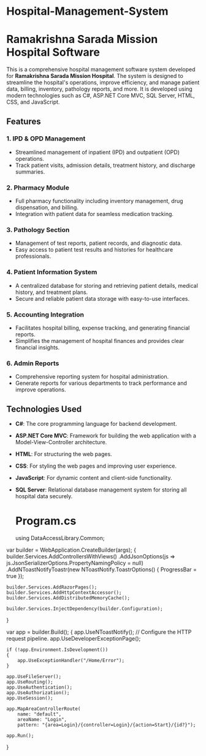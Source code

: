 # Hospital-Management-System
# Ramakrishna Sarada Mission Hospital Software

This is a comprehensive hospital management software system developed for **Ramakrishna Sarada Mission Hospital**. The system is designed to streamline the hospital's operations, improve efficiency, and manage patient data, billing, inventory, pathology reports, and more. It is developed using modern technologies such as C#, ASP.NET Core MVC, SQL Server, HTML, CSS, and JavaScript.

## Features

### 1. **IPD & OPD Management**
- Streamlined management of inpatient (IPD) and outpatient (OPD) operations.
- Track patient visits, admission details, treatment history, and discharge summaries.

### 2. **Pharmacy Module**
- Full pharmacy functionality including inventory management, drug dispensation, and billing.
- Integration with patient data for seamless medication tracking.

### 3. **Pathology Section**
- Management of test reports, patient records, and diagnostic data.
- Easy access to patient test results and histories for healthcare professionals.

### 4. **Patient Information System**
- A centralized database for storing and retrieving patient details, medical history, and treatment plans.
- Secure and reliable patient data storage with easy-to-use interfaces.

### 5. **Accounting Integration**
- Facilitates hospital billing, expense tracking, and generating financial reports.
- Simplifies the management of hospital finances and provides clear financial insights.

### 6. **Admin Reports**
- Comprehensive reporting system for hospital administration.
- Generate reports for various departments to track performance and improve operations.

## Technologies Used

- **C#**: The core programming language for backend development.
- **ASP.NET Core MVC**: Framework for building the web application with a Model-View-Controller architecture.
- **HTML**: For structuring the web pages.
- **CSS**: For styling the web pages and improving user experience.
- **JavaScript**: For dynamic content and client-side functionality.
- **SQL Server**: Relational database management system for storing all hospital data securely.

  # Program.cs
  using DataAccessLibrary.Common;

var builder = WebApplication.CreateBuilder(args);
{
    builder.Services.AddControllersWithViews()
        .AddJsonOptions(js => js.JsonSerializerOptions.PropertyNamingPolicy = null)
        .AddNToastNotifyToastr(new NToastNotify.ToastrOptions()
        {
            ProgressBar = true
        });

    builder.Services.AddRazorPages();
    builder.Services.AddHttpContextAccessor();
    builder.Services.AddDistributedMemoryCache();

    builder.Services.InjectDependency(builder.Configuration);
}

var app = builder.Build();
{
    app.UseNToastNotify();
    // Configure the HTTP request pipeline.
    app.UseDeveloperExceptionPage();

    if (!app.Environment.IsDevelopment())
    {
        app.UseExceptionHandler("/Home/Error");
    }

    app.UseFileServer();
    app.UseRouting();
    app.UseAuthentication();
    app.UseAuthorization();
    app.UseSession();

    app.MapAreaControllerRoute(
        name: "default",
        areaName: "Login",
        pattern: "{area=Login}/{controller=Login}/{action=Start}/{id?}");

    app.Run();
}

